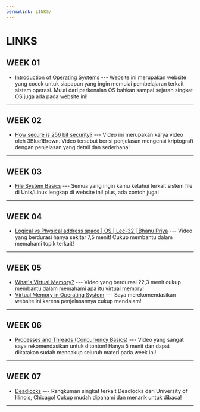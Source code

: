 ```yaml
---
permalink: LINKS/
---
```

# LINKS
## WEEK 01
* [Introduction of Operating Systems](https://www.geeksforgeeks.org/introduction-of-operating-system-set-1/) ---
  Website ini merupakan website yang cocok untuk siapapun yang ingin memulai pembelajaran terkait sistem operasi. Mulai dari perkenalan OS bahkan sampai sejarah singkat OS juga ada pada website ini!
<hr>

## WEEK 02
* [How secure is 256 bit security?](https://www.youtube.com/watch?v=S9JGmA5_unY) ---
  Video ini merupakan karya video oleh 3Blue1Brown. Video tersebut berisi penjelasan mengenai kriptografi dengan penjelasan yang detail dan sederhana!
<hr>

## WEEK 03
* [File System Basics](https://www.tutorialspoint.com/unix/unix-file-system.htm) ---
  Semua yang ingin kamu ketahui terkait sistem file di Unix/Linux lengkap di website ini! plus, ada contoh juga!
<hr>

## WEEK 04
* [Logical vs Physical address space | OS | Lec-32 | Bhanu Priya](https://www.youtube.com/watch?v=dDs53dBjErA) ---
  Video yang berdurasi hanya sekitar 7,5 menit! Cukup membantu dalam memahami topik terkait!
<hr>

## WEEK 05
* [What's Virtual Memory?](https://www.youtube.com/watch?v=5lFnKYCZT5o) ---
  Video yang berdurasi 22,3 menit cukup membantu dalam memahami apa itu virtual memory!
* [Virtual Memory in Operating System](https://www.geeksforgeeks.org/virtual-memory-in-operating-system/) ---
  Saya merekomendasikan website ini karena penjelasannya cukup mendalam!
<hr>

## WEEK 06
* [Processes and Threads (Concurrency Basics)](https://www.youtube.com/watch?v=Wv7mzX8w3jI) ---
  Video yang sangat saya rekomendasikan untuk ditonton! Hanya 5 menit dan dapat dikatakan sudah mencakup seluruh materi pada week ini!
<hr>

## WEEK 07
* [Deadlocks](https://www.cs.uic.edu/~jbell/CourseNotes/OperatingSystems/7_Deadlocks.html) ---
  Rangkuman singkat terkait Deadlocks dari University of Illinois, Chicago! Cukup mudah dipahami dan menarik untuk dibaca!
<hr>
